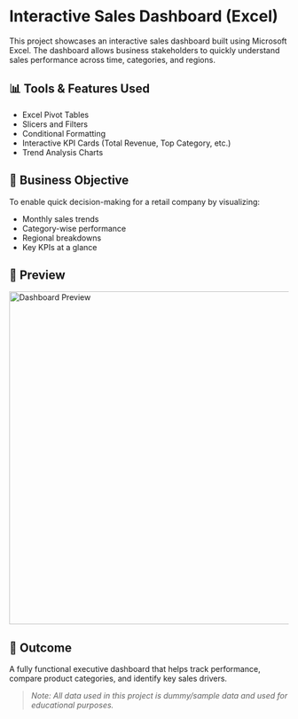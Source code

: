 # Interactive Sales Dashboard (Excel)

This project showcases an interactive sales dashboard built using Microsoft Excel. The dashboard allows business stakeholders to quickly understand sales performance across time, categories, and regions.

## 📊 Tools & Features Used
- Excel Pivot Tables
- Slicers and Filters
- Conditional Formatting
- Interactive KPI Cards (Total Revenue, Top Category, etc.)
- Trend Analysis Charts

## 🧩 Business Objective
To enable quick decision-making for a retail company by visualizing:
- Monthly sales trends
- Category-wise performance
- Regional breakdowns
- Key KPIs at a glance

## 📸 Preview

<img src="screenshots/dashboard-preview.png" alt="Dashboard Preview" width="600"/>

## 🚀 Outcome
A fully functional executive dashboard that helps track performance, compare product categories, and identify key sales drivers.

> *Note: All data used in this project is dummy/sample data and used for educational purposes.*











